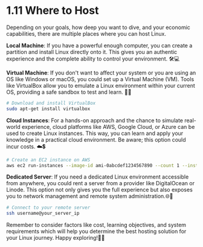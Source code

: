 # 1.11 Where to Host

Depending on your goals, how deep you want to dive, and your economic capabilities, there are multiple places where you can host Linux.

**Local Machine**: If you have a powerful enough computer, you can create a partition and install Linux directly onto it. This gives you an authentic experience and the complete ability to control your environment. 🛠️💻

**Virtual Machine**: If you don't want to affect your system or you are using an OS like Windows or macOS, you could set up a Virtual Machine (VM). Tools like VirtualBox allow you to emulate a Linux environment within your current OS, providing a safe sandbox to test and learn. 🔮💼

```bash
# Download and install VirtualBox
sudo apt-get install virtualbox
```

**Cloud Instances**: For a hands-on approach and the chance to simulate real-world experience, cloud platforms like AWS, Google Cloud, or Azure can be used to create Linux instances. This way, you can learn and apply your knowledge in a practical cloud environment. Be aware; this option could incur costs. ☁️💲

```bash
# Create an EC2 instance on AWS
aws ec2 run-instances --image-id ami-0abcdef1234567890 --count 1 --instance-type t2.micro 
```

**Dedicated Server**: If you need a dedicated Linux environment accessible from anywhere, you could rent a server from a provider like DigitalOcean or Linode. This option not only gives you the full experience but also exposes you to network management and remote system administration.🌐🏢

```bash
# Connect to your remote server 
ssh username@your_server_ip
```

Remember to consider factors like cost, learning objectives, and system requirements which will help you determine the best hosting solution for your Linux journey. Happy exploring!🎈🎉